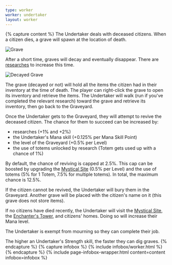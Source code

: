 ```yaml
---
type: worker
worker: undertaker
layout: worker
---
```

{% capture content %}
The Undertaker deals with deceased citizens. When a citizen dies, a grave will spawn at the location of death.

![Grave](../../assets/images/items/grave.png)

After a short time, graves will decay and eventually disappear. There are [researches](../../source/systems/research) to increase this time.

![Decayed Grave](../../assets/images/items/decayedgrave.png)

The grave (decayed or not) will hold all the items the citizen had in their inventory at the time of death. The player can right-click the grave to open its inventory and retrieve the items. The Undertaker will walk (run if you've completed the relevant research) toward the grave and retrieve its inventory, then go back to the Graveyard.

Once the Undertaker gets to the Graveyard, they will attempt to revive the deceased citizen. The chance for them to succeed can be increased by:
- researches (+1% and +2%)
- the Undertaker's Mana skill (+0.125% per Mana Skill Point)
- the level of the Graveyard (+0.5% per Level)
- the use of totems unlocked by research (Totem gets used up with a chance of 1%)

By default, the chance of reviving is capped at 2.5%. This cap can be boosted by upgrading the [Mystical Site](../../source/buildings/mysticalsite) (0.5% per Level) and the use of totems (5% for 1 Totem, 7.5% for multiple totems). In total, the maximum chance is 12.5%.

If the citizen cannot be revived, the Undertaker will bury them in the Graveyard. Another grave will be placed with the citizen's name on it (this grave does not store items).

If no citizens have died recently, the Undertaker will visit the [Mystical Site](../../source/buildings/mysticalsite), the [Enchanter's Tower](../../source/buildings/enchantertower), and citizens' homes. Doing so will increase their Mana level.

The Undertaker is exempt from mourning so they can complete their job.

The higher an Undertaker's Strength skill, the faster they can dig graves.
{% endcapture %}
{% capture infobox %}
{% include infobox/worker.html %}
{% endcapture %}
{% include page-infobox-wrapper.html content=content infobox=infobox %}
